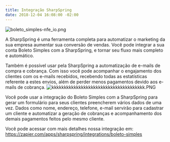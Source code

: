 ```yaml
---
title: Integração SharpSpring
date: 2018-12-04 16:08:00 -02:00
---
```


![boleto_simples-nfe_io.png](/uploads/boleto_simples-nfe_io.png)

A SharpSpring é uma ferramenta completa para automatizar o marketing da sua empresa aumentar sua conversão de vendas. Você pode integrar a sua conta Boleto Simples com a  SharpSpring, e tornar seu fluxo mais completo e automático.

Também é possível usar pela SharpSpring a automatização de e-mails de compra e cobrança. Com isso você pode acompanhar o engajamento dos clientes com os e-mails recebidos, recebendo todas as estatísticas referente a estes envios, além de perder menos pagamentos devido aos e-mails de cobrança. ![kkkkkkkkkkkkkkkkkkkkkkkkkkkkkkkkkkkkkk.PNG](/uploads/kkkkkkkkkkkkkkkkkkkkkkkkkkkkkkkkkkkkkk.PNG)

Você pode usar a integração do Boleto Simples com a SharpSpring para gerar um formulário para seus clientes preencherem vários dados de uma vez. Dados como nome, endereço, telefone, e-mail servirão para cadastrar um cliente e automatizar a geração de cobranças e acompanhamento dos demais pagamentos feitos pelo mesmo cliente.

Você pode acessar com mais detalhes nossa integração em: https://zapier.com/apps/sharpspring/integrations/boleto-simples